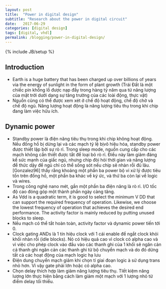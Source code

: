 ```yaml
---
layout: post
title:  "Power in digital design"
subtitle: "Research about the power in digital circuit"
date:   2017-06-29
categories: [digital design]
tags: [digital, vhdl]
permalink: /blogging/power-in-digital-design/
---
```

{% include JB/setup %}

## Introduction
- Earth is a huge battery that has been charged up over billions of years via the energy of sunlight in the form of plant growth (Trái Đất là một chiếc pin khổng lồ được nạp đầy trong hàng tỷ năm qua từ năng lượng của mặt trời dưới dạng sự tăng trường của các loài động, thực vật)
- Nguồn cũng có thể được xem xét ở chế độ hoạt động, chế độ chờ và chế độ ngủ.
 Năng lượng hoạt động là năng lượng tiêu thụ trong khi chip đang làm việc hữu
 ích.
## Dynamic power
- Standby power là điện năng tiêu thụ trong khi chip không hoạt động. Nếu đồng
  hồ bị dừng lại và các mạch tỷ lệ bịvô hiệu hóa, standby power được thiết lập
  bởi sự rò rỉ. Trong sleep mode, nguồn cung cấp cho các mạch không cần thiết
  được tắt để loại bỏ rò rỉ. Điều này làm giảm đáng kể sức mạnh của giấc ngủ,
  nhưng chip đòi hỏi thời gian và năng lượng để thức dậy để ngủ chỉ có thể sống
  sót nếu chip sẽ nhàn rỗi đủ lâu.
  [Gonzalez96] thấy rằng khoảng một phần ba power bộ vi xử lý được tiêu tốn trên đồng hồ, một phần ba khác về ký ức, và thứ ba còn lại về logic và wires.
- Trong công nghệ nano mét, gần một phần ba điện năng là rò rỉ. I/O tốc độ
  cao đóng góp một thành phần ngày càng tăng.
- As Vdd is a quadratic term, it is good to select the minimum V DD that can support the required frequency of operation. Likewise, we choose the lowest frequency of operation that achieves the desired end performance. The activity factor is mainly reduced by putting unused blocks to sleep.
- Nếu mạch có thể tắt hoàn toàn, activity factor và dynamic power tiến tới 0.
- Clock gating ANDs là 1 tín hiệu clock với 1 cái enable để ngắt clock khỏi khối
  nhàn rỗi (idle blocks). Nó có hiệu quả cao vì clock có alpha cao và vì việc
  cho phép clock vào đầu vào các thanh ghi của 1 khối  sẽ ngăn cản cá thanh ghi
  ngăn cản các thanh ghi từ bộ chuyển mạch và do đó dừng tất cả các hoạt động
  của mạch logic hạ lưu
- Điện dung chuyển mạch giảm khi chọn tí giai đoạn logic à sử dụng trans nhỏ
  hơn. Vì vậy gate phải lớn hoặc có alpha cao.
- Chọn delay thích hợp làm giảm năng lượng tiêu thụ. TIết kiệm năng lượng lớn
  thực hiện bằng cách làm giảm một mạch với 1 lượng nhỏ từ điểm delay tối thiểu. 
 

    

